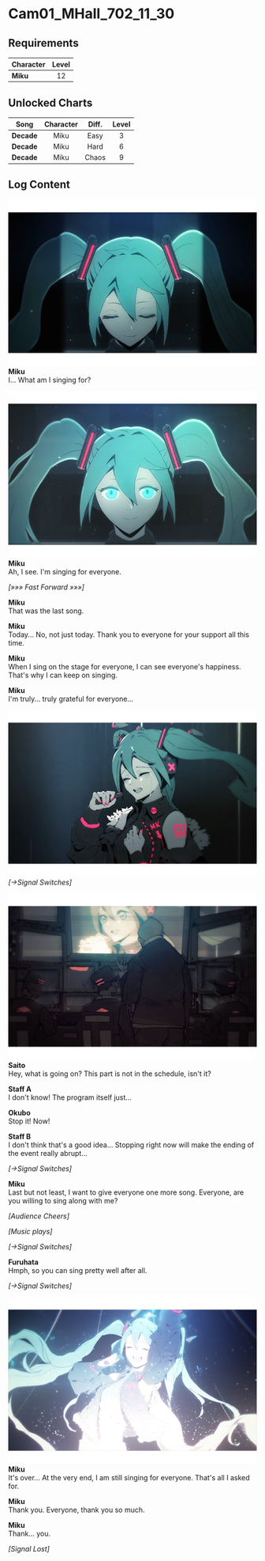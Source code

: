 # Cam01_MHall_702_11_30
## Requirements
|Character|Level|
|---------|:---:|
|**Miku** | 12  |

## Unlocked Charts
|   Song   |Character|Diff.|Level|
|----------|:-------:|:---:|:---:|
|**Decade**|  Miku   |Easy |  3  |
|**Decade**|  Miku   |Hard |  6  |
|**Decade**|  Miku   |Chaos|  9  |

## Log Content
![mos1402.png](./attachments/mos1402.png)
**Miku**<br>
I... What am I singing for?

![mos1403.png](./attachments/mos1403.png)
**Miku**<br>
Ah, I see. I'm singing for everyone.

*[»»» Fast Forward »»»]*

**Miku**<br>
That was the last song.

**Miku**<br>
Today... No, not just today. Thank you to everyone for your support all this time.

**Miku**<br>
When I sing on the stage for everyone, I can see everyone's happiness. That's why I can keep on singing.

**Miku**<br>
I'm truly... truly grateful for everyone...

![mos1404.png](./attachments/mos1404.png)
*[→Signal Switches]*

![mos1405.png](./attachments/mos1405.png)
**Saito**<br>
Hey, what is going on? This part is not in the schedule, isn't it?

**Staff A**<br>
I don't know! The program itself just...

**Okubo**<br>
Stop it! Now!

**Staff B**<br>
I don't think that's a good idea... Stopping right now will make the ending of the event really abrupt...

*[→Signal Switches]*

**Miku**<br>
Last but not least, I want to give everyone one more song. Everyone, are you willing to sing along with me?

*\[Audience Cheers\]*

*\[Music plays\]*

*[→Signal Switches]*

**Furuhata**<br>
Hmph, so you can sing pretty well after all.

*[→Signal Switches]*

![mos1406.png](./attachments/mos1406.png)
**Miku**<br>
It's over... At the very end, I am still singing for everyone. That's all I asked for.

**Miku**<br>
Thank you. Everyone, thank you so much.

**Miku**<br>
Thank... you.

*[Signal Lost]*
